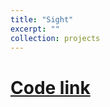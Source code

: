 ```yaml
---
title: "Sight"
excerpt: ""
collection: projects
---
```

[Code link](https://github.com/jeetkanjani7/Sight)
=====